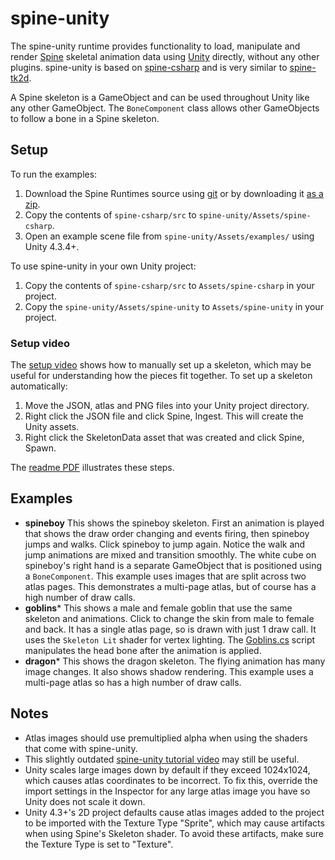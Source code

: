 # spine-unity

The spine-unity runtime provides functionality to load, manipulate and render [Spine](http://esotericsoftware.com) skeletal animation data using [Unity](http://unity3d.com/) directly, without any other plugins. spine-unity is based on [spine-csharp](https://github.com/EsotericSoftware/spine-runtimes/tree/master/spine-csharp) and is very similar to [spine-tk2d](https://github.com/EsotericSoftware/spine-runtimes/tree/master/spine-tk2d).

A Spine skeleton is a GameObject and can be used throughout Unity like any other GameObject. The `BoneComponent` class allows other GameObjects to follow a bone in a Spine skeleton.

## Setup

To run the examples:

1. Download the Spine Runtimes source using [git](https://help.github.com/articles/set-up-git) or by downloading it [as a zip](https://github.com/EsotericSoftware/spine-runtimes/archive/master.zip).
1. Copy the contents of `spine-csharp/src` to `spine-unity/Assets/spine-csharp`.
1. Open an example scene file from `spine-unity/Assets/examples/` using Unity 4.3.4+.

To use spine-unity in your own Unity project:

1. Copy the contents of `spine-csharp/src` to `Assets/spine-csharp` in your project.
1. Copy the `spine-unity/Assets/spine-unity` to `Assets/spine-unity` in your project.

### Setup video

The [setup video](https://www.youtube.com/watch?v=-V84OIvZdQc) shows how to manually set up a skeleton, which may be useful for understanding how the pieces fit together. To set up a skeleton automatically:

1. Move the JSON, atlas and PNG files into your Unity project directory.
1. Right click the JSON file and click Spine, Ingest. This will create the Unity assets.
1. Right click the SkeletonData asset that was created and click Spine, Spawn.

The [readme PDF](https://raw.githubusercontent.com/EsotericSoftware/spine-runtimes/master/spine-unity/README.pdf) illustrates these steps.

## Examples

* **spineboy** This shows the spineboy skeleton. First an animation is played that shows the draw order changing and events firing, then spineboy jumps and walks. Click spineboy to jump again. Notice the walk and jump animations are mixed and transition smoothly. The white cube on spineboy's right hand is a separate GameObject that is positioned using a `BoneComponent`. This example uses images that are split across two atlas pages. This demonstrates a multi-page atlas, but of course has a high number of draw calls.
* **goblins*** This shows a male and female goblin that use the same skeleton and animations. Click to change the skin from male to female and back. It has a single atlas page, so is drawn with just 1 draw call. It uses the `Skeleton Lit` shader for vertex lighting. The [Goblins.cs](https://github.com/EsotericSoftware/spine-runtimes/blob/master/spine-unity/Assets/examples/goblins/Goblins.cs) script manipulates the head bone after the animation is applied.
* **dragon*** This shows the dragon skeleton. The flying animation has many image changes. It also shows shadow rendering. This example uses a multi-page atlas so has a high number of draw calls.

## Notes

- Atlas images should use premultiplied alpha when using the shaders that come with spine-unity.
- This slightly outdated [spine-unity tutorial video](http://www.youtube.com/watch?v=x1umSQulghA) may still be useful.
- Unity scales large images down by default if they exceed 1024x1024, which causes atlas coordinates to be incorrect. To fix this, override the import settings in the Inspector for any large atlas image you have so Unity does not scale it down.
- Unity 4.3+'s 2D project defaults cause atlas images added to the project to be imported with the Texture Type "Sprite", which may cause artifacts when using Spine's Skeleton shader. To avoid these artifacts, make sure the Texture Type is set to "Texture".
